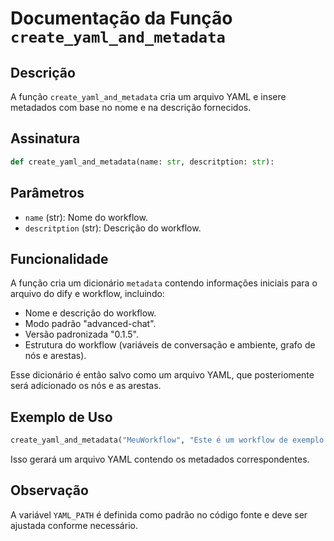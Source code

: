 # Documentação da Função `create_yaml_and_metadata`

## Descrição
A função `create_yaml_and_metadata` cria um arquivo YAML e insere metadados com base no nome e na descrição fornecidos.

## Assinatura
```python
def create_yaml_and_metadata(name: str, descritption: str):
```

## Parâmetros
- `name` (str): Nome do workflow.
- `descritption` (str): Descrição do workflow.
## Funcionalidade
A função cria um dicionário `metadata` contendo informações iniciais para o arquivo do dify e workflow, incluindo:
- Nome e descrição do workflow.
- Modo padrão "advanced-chat".
- Versão padronizada "0.1.5".
- Estrutura do workflow (variáveis de conversação e ambiente, grafo de nós e arestas).

Esse dicionário é então salvo como um arquivo YAML, que posteriomente será adicionado os nós e as arestas.

## Exemplo de Uso
```python
create_yaml_and_metadata("MeuWorkflow", "Este é um workflow de exemplo.")
```

Isso gerará um arquivo YAML contendo os metadados correspondentes.

## Observação
A variável `YAML_PATH` é definida como padrão no código fonte e deve ser ajustada conforme necessário.

